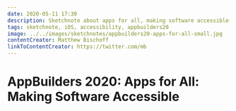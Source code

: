 ```yaml
---
date: 2020-05-11 17:30
description: Sketchnote about apps for all, making software accessible from AppBuilders 2020 (online conference)
tags: sketchnote, iOS, accessibility, appbuilders20
image: ../../images/sketchnotes/appbuilders20-apps-for-all-small.jpg
contentCreator: Matthew Bischoff
linkToContentCreator: https://twitter.com/mb
---
```


# AppBuilders 2020: Apps for All: Making Software Accessible
